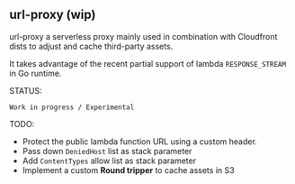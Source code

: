 ## url-proxy (wip)

url-proxy a serverless proxy mainly used in combination with Cloudfront dists to adjust and cache third-party assets.

It takes advantage of the recent partial support of lambda `RESPONSE_STREAM` in Go runtime.

STATUS:

    Work in progress / Experimental

TODO:

- Protect the public lambda function URL using a custom header.
- Pass down `DeniedHost` list as stack parameter
- Add `ContentTypes` allow list as stack parameter
- Implement a custom **Round tripper** to cache assets in S3

